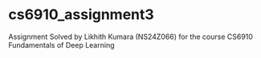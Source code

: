 # cs6910_assignment3
Assignment Solved by Likhith Kumara (NS24Z066) for the course CS6910 Fundamentals of Deep Learning
